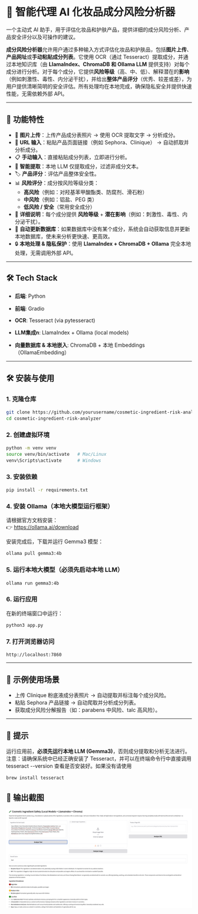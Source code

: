 # 🧴 智能代理 AI 化妆品成分风险分析器

一个主动式 AI 助手，用于评估化妆品和护肤产品，提供详细的成分风险分析、产品安全评分以及可操作的建议。

**成分风险分析器**允许用户通过多种输入方式评估化妆品和护肤品，包括**图片上传**、**产品网址**或**手动粘贴成分列表**。它使用 OCR（通过 Tesseract）提取成分，并通过本地知识库（由 **LlamaIndex、ChromaDB 和 Ollama LLM** 提供支持）对每个成分进行分析。对于每个成分，它提供**风险等级**（高、中、低）、解释潜在的**影响**（例如刺激性、毒性、内分泌干扰），并给出**整体产品评分**（优秀、较差或差），为用户提供清晰简明的安全评估。所有处理均在本地完成，确保隐私安全并提供快速性能，无需依赖外部 API。


---

## 🚀 功能特性
- 📸 **图片上传**：上传产品成分表照片 → 使用 OCR 提取文字 → 分析成分。
- 🔗 **URL 输入**：粘贴产品页面链接（例如 Sephora、Clinique） → 自动抓取并分析成分。
- 📋 **手动输入**：直接粘贴成分列表，立即进行分析。
- 🧠 **智能提取**：本地 LLM 仅提取成分，过滤非成分文本。
- 🏷 **产品评分**：评估产品整体安全性。
- 📊 **风险评分**：成分按风险等级分类：
  - **高风险**（例如：对羟基苯甲酸酯类、防腐剂、滑石粉）
  - **中风险**（例如：铝盐、PEG 类）
  - **低风险 / 安全**（常用安全成分）
- 📝 **详细说明**：每个成分提供 **风险等级** + **潜在影响**（例如：刺激性、毒性、内分泌干扰）。
- 🔄 **自动更新数据库**：如果数据库中没有某个成分，系统会自动获取信息并更新本地数据库，使未来分析更快速、更高效。
- 🔒 **本地处理 & 隐私保护**：使用 **LlamaIndex + ChromaDB + Ollama** 完全本地处理，无需调用外部 API。


---

## 🛠 Tech Stack

- **后端**: Python
- **前端**: Gradio

- **OCR**: Tesseract (via pytesseract) 

- **LLM集成n**: LlamaIndex + Ollama (local models)

- **向量数据库 & 本地嵌入**: ChromaDB + 本地 Embeddings（OllamaEmbedding）

---

## 🛠 安装与使用

### 1. 克隆仓库
```bash
git clone https://github.com/yourusername/cosmetic-ingredient-risk-analyzer.git
cd cosmetic-ingredient-risk-analyzer
```

### 2. 创建虚拟环境
```bash
python -m venv venv
source venv/bin/activate   # Mac/Linux
venv\Scripts\activate      # Windows
```

### 3. 安装依赖
```bash
pip install -r requirements.txt
```

### 4. 安装 Ollama（本地大模型运行框架）
请根据官方文档安装：  
👉 https://ollama.ai/download

安装完成后，下载并运行 Gemma3 模型：
```bash
ollama pull gemma3:4b
```

### 5. 运行本地大模型（必须先启动本地 LLM）
```bash
ollama run gemma3:4b
```

### 6. 运行应用
在新的终端窗口中运行：
```bash
python3 app.py
```

### 7. 打开浏览器访问
```
http://localhost:7860
```

---

## 🧪 示例使用场景
- 上传 Clinique 粉底液成分表照片 → 自动提取并标注每个成分风险。  
- 粘贴 Sephora 产品链接 → 自动爬取并分析成分列表。  
- 获取成分风险分解报告（如：parabens 中风险、talc 高风险）。  

---

## 📌 提示
运行应用前，**必须先运行本地 LLM (Gemma3)**，否则成分提取和分析无法进行。  
注意：请确保系统中已经正确安装了 Tesseract，并可以在终端命令行中直接调用 tesseract --version 查看是否安装好。如果没有请使用 
```bash
brew install tesseract
```
## 📸 输出截图
<img src="images/example.png" alt="app interface" width="600"/>